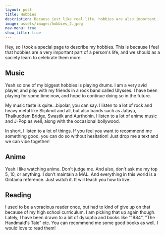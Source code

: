 ```yaml
---
layout: post
title: Hobbies
description: Because just like real life, hobbies are also important.
image: assets/images/hobbies_2.jpeg
nav-menu: true
show_title: true
---
```


Hey, so I took a special page to describe my hobbies. This is because I feel that hobbies are a very important part of a person's life, and we should as a society learn to celebrate them more. 

## Music 
Yeah so one of my biggest hobbies is playing drums. I am a very avid player, and play with my friends in a rock band called Ulysses. I have been playing for some time now, and hope to continue doing so in the future.

My music taste is quite...bipolar, you can say. I listen to a lot of rock and heavy metal like Slipknot and all, but also bands such as Jatayu, Thaikuddam Bridge, Swastik and Aurthohin. I listen to a lot of anime music and J-Pop as well, along with the occasional bollywood. 

In short, I listen to a lot of things. If you feel you want to recommend me something good, you can do so without hesitation! Just drop me a text and we can vibe together! 

## Anime 
Yeah I like watching anime. Don't judge me. And also, don't ask me my top 5, 10, or anything. I don't maintain a MAL. And everything in this world is a Gintama reference. Just watch it. It will teach you how to live.

## Reading
I used to be a voracious reader once, but had to kind of give up on that because of my high school curriculum. I am picking that up again though. Lately, I have been drawn to a bit of dysoptia and books like "1984", "The Handmaid's Tale" etc. You can recommend me some good books as well, I would love to read them!



